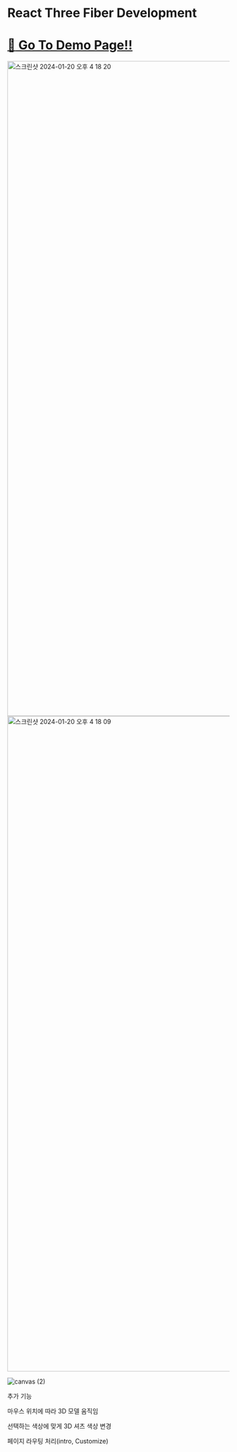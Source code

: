 # React Three Fiber Development

# [:rocket: Go To Demo Page!!](https://sw6cxr-5173.csb.app/)

<img width="1484" alt="스크린샷 2024-01-20 오후 4 18 20" src="https://github.com/AuroraPark/ReactTShirtApplication/assets/47839204/df81fafb-2a73-4f66-990b-c374088be9df">

<img width="1485" alt="스크린샷 2024-01-20 오후 4 18 09" src="https://github.com/AuroraPark/ReactTShirtApplication/assets/47839204/9fc4a90c-2ce8-4203-a0e3-9c34c6f9fae6">

![canvas (2)](https://github.com/AuroraPark/ReactTShirtApplication/assets/47839204/12a77ea6-4353-4fb2-91b6-4387b47c8540)

추가 기능

마우스 위치에 따라 3D 모델 움직임

선택하는 색상에 맞게 3D 셔츠 색상 변경

페이지 라우팅 처리(intro, Customize)
